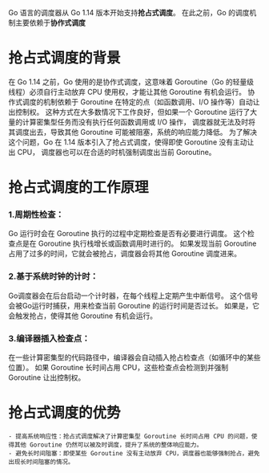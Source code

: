 
Go 语言的调度器从 Go 1.14 版本开始支持**抢占式调度**。
在此之前，Go 的调度机制主要依赖于**协作式调度**

# 抢占式调度的背景

在 Go 1.14 之前，Go 使用的是协作式调度，这意味着 Goroutine（Go 的轻量级线程）必须自行主动放弃 CPU 使用权，才能让其他 Goroutine 有机会运行。
协作式调度的机制依赖于 Goroutine 在特定的点（如函数调用、I/O 操作等）自动让出控制权。
这种方式在大多数情况下工作良好，但如果一个 Goroutine 运行了大量的计算密集型任务而没有执行任何函数调用或 I/O 操作，
调度器就无法及时将其调度出去，导致其他 Goroutine 可能被阻塞，系统的响应能力降低。
为了解决这个问题，Go 在 1.14 版本引入了抢占式调度，使得即使 Goroutine 没有主动让出 CPU，
调度器也可以在合适的时机强制调度出当前 Goroutine。

# 抢占式调度的工作原理
  ### 1.周期性检查：
Go 运行时会在 Goroutine 执行的过程中定期检查是否有必要进行调度。
这个检查点是在 Goroutine 执行栈增长或函数调用时进行的。
如果发现当前 Goroutine 占用了过多的时间，它就会被抢占，调度器会将其他 Goroutine 调度进来。
 ### 2.基于系统时钟的计时：
Go调度器会在后台启动一个计时器，在每个线程上定期产生中断信号。
这个信号会被Go运行时捕获，用来检查当前 Goroutine 的运行时间是否过长。
如果是，它会触发抢占，使得其他 Goroutine 有机会运行。
 ### 3.编译器插入检查点：
在一些计算密集型的代码路径中，编译器会自动插入抢占检查点（如循环中的某些位置）。
如果 Goroutine 长时间占用 CPU，这些检查点会检测到并强制 Goroutine 让出控制权。

# 抢占式调度的优势
	- 提高系统响应性：抢占式调度解决了计算密集型 Goroutine 长时间占用 CPU 的问题，使得其他 Goroutine 仍然可以被及时调度，提升了系统的整体响应能力。
	- 避免长时间阻塞：即使某些 Goroutine 没有主动放弃 CPU，调度器也能够强制抢占，避免出现长时间阻塞的情况。
